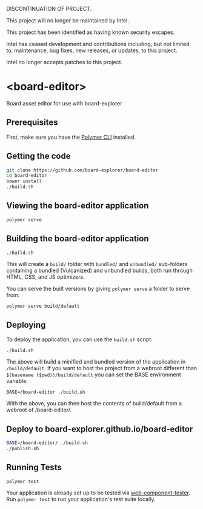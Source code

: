DISCONTINUATION OF PROJECT. 

This project will no longer be maintained by Intel.

This project has been identified as having known security escapes.

Intel has ceased development and contributions including, but not limited to, maintenance, bug fixes, new releases, or updates, to this project.  

Intel no longer accepts patches to this project.
# \<board-editor\>

Board asset editor for use with board-explorer

## Prerequisites

First, make sure you have the [Polymer 
CLI](https://www.npmjs.com/package/polymer-cli) installed.

## Getting the code
```bash
git clone https://github.com/board-explorer/board-editor
cd board-editor
bower install
./build.sh
```

## Viewing the board-editor application

```bash
polymer serve
```

## Building the board-editor application

```bash
./build.sh
```

This will create a `build/` folder with `bundled/` and `unbundled/` sub-folders
containing a bundled (Vulcanized) and unbundled builds, both run through HTML,
CSS, and JS optimizers.

You can serve the built versions by giving `polymer serve` a folder to serve
from:

```
polymer serve build/default
```

## Deploying

To deploy the application, you can use the `build.sh` script:

```
./build.sh
```

The above will build a minified and bundled version of the application in 
`/build/default`. If you want to host the project from a webroot different
than `$(basename ($pwd))/build/default` you can set the BASE environment
variable:

```
BASE=/board-editor ./build.sh
```

With the above, you can then host the contents of build/default from
a webroot of /board-editor/.

## Deploy to board-explorer.github.io/board-editor

```bash
BASE=/board-editor/ ./build.sh
./publish.sh
```

## Running Tests

```
polymer test
```

Your application is already set up to be tested via [web-component-tester](https://github.com/Polymer/web-component-tester). Run 
`polymer test` to run your application's test suite locally.

